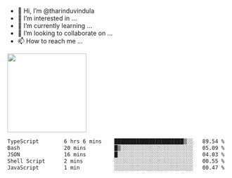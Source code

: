 - 👋 Hi, I’m @tharinduvindula
- 👀 I’m interested in ...
- 🌱 I’m currently learning ...
- 💞️ I’m looking to collaborate on ...
- 📫 How to reach me ...

<!---
tharinduvindula/tharinduvindula is a ✨ special ✨ repository because its `README.md` (this file) appears on your GitHub profile.
You can click the Preview link to take a look at your changes.
--->

<img height="180em" src="https://github-readme-stats.vercel.app/api?username=tharinduvindula&show_icons=true&hide_border=false&&count_private=true&include_all_commits=true" />


<!--START_SECTION:waka-->

```txt
TypeScript        6 hrs 6 mins    ██████████████████████▒░░   89.54 %
Bash              20 mins         █▒░░░░░░░░░░░░░░░░░░░░░░░   05.09 %
JSON              16 mins         █░░░░░░░░░░░░░░░░░░░░░░░░   04.03 %
Shell Script      2 mins          ░░░░░░░░░░░░░░░░░░░░░░░░░   00.55 %
JavaScript        1 min           ░░░░░░░░░░░░░░░░░░░░░░░░░   00.47 %
```

<!--END_SECTION:waka-->

